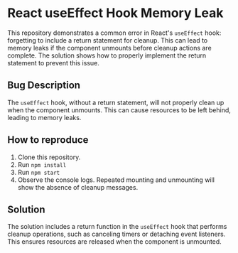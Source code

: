 # React useEffect Hook Memory Leak

This repository demonstrates a common error in React's `useEffect` hook: forgetting to include a return statement for cleanup. This can lead to memory leaks if the component unmounts before cleanup actions are complete.  The solution shows how to properly implement the return statement to prevent this issue.

## Bug Description

The `useEffect` hook, without a return statement, will not properly clean up when the component unmounts. This can cause resources to be left behind, leading to memory leaks.

## How to reproduce

1. Clone this repository.
2. Run `npm install`
3. Run `npm start`
4. Observe the console logs. Repeated mounting and unmounting will show the absence of cleanup messages.

## Solution

The solution includes a return function in the `useEffect` hook that performs cleanup operations, such as canceling timers or detaching event listeners.  This ensures resources are released when the component is unmounted.